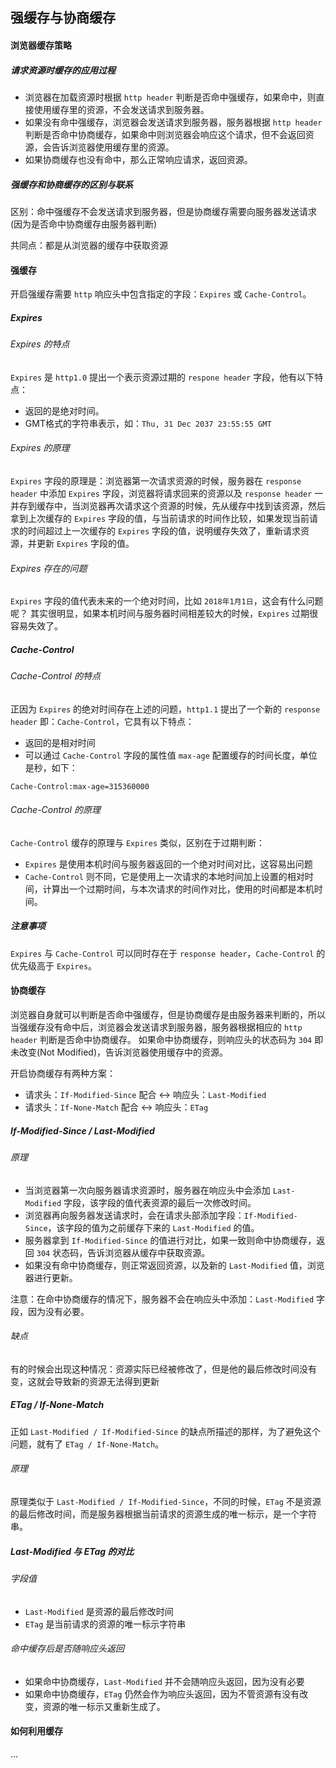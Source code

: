 ## 强缓存与协商缓存
#### 浏览器缓存策略
##### 请求资源时缓存的应用过程
* 浏览器在加载资源时根据 `http header` 判断是否命中强缓存，如果命中，则直接使用缓存里的资源，不会发送请求到服务器。
* 如果没有命中强缓存，浏览器会发送请求到服务器，服务器根据 `http header` 判断是否命中协商缓存，如果命中则浏览器会响应这个请求，但不会返回资源，会告诉浏览器使用缓存里的资源。
* 如果协商缓存也没有命中，那么正常响应请求，返回资源。

##### 强缓存和协商缓存的区别与联系
区别：命中强缓存不会发送请求到服务器，但是协商缓存需要向服务器发送请求(因为是否命中协商缓存由服务器判断)

共同点：都是从浏览器的缓存中获取资源

#### 强缓存
开启强缓存需要 `http` 响应头中包含指定的字段：`Expires` 或 `Cache-Control`。

##### Expires
###### Expires 的特点
`Expires` 是 `http1.0` 提出一个表示资源过期的 `respone header` 字段，他有以下特点：
* 返回的是绝对时间。
* GMT格式的字符串表示，如：`Thu, 31 Dec 2037 23:55:55 GMT`

###### Expires 的原理
`Expires` 字段的原理是：浏览器第一次请求资源的时候，服务器在 `response header` 中添加 `Expires` 字段，浏览器将请求回来的资源以及 `response header` 一并存到缓存中，当浏览器再次请求这个资源的时候，先从缓存中找到该资源，然后拿到上次缓存的 `Expires` 字段的值，与当前请求的时间作比较，如果发现当前请求的时间超过上一次缓存的 `Expires` 字段的值，说明缓存失效了，重新请求资源，并更新 `Expires` 字段的值。

###### Expires 存在的问题
`Expires` 字段的值代表未来的一个绝对时间，比如 `2018年1月1日`，这会有什么问题呢？
其实很明显，如果本机时间与服务器时间相差较大的时候，`Expires` 过期很容易失效了。

##### Cache-Control
###### Cache-Control 的特点
正因为 `Expires` 的绝对时间存在上述的问题，`http1.1` 提出了一个新的 `response header` 即：`Cache-Control`，它具有以下特点：
* 返回的是相对时间
* 可以通过 `Cache-Control` 字段的属性值 `max-age` 配置缓存的时间长度，单位是秒，如下：

```
Cache-Control:max-age=315360000
```

###### Cache-Control 的原理
`Cache-Control` 缓存的原理与 `Expires` 类似，区别在于过期判断：
* `Expires` 是使用本机时间与服务器返回的一个绝对时间对比，这容易出问题
* `Cache-Control` 则不同，它是使用上一次请求的本地时间加上设置的相对时间，计算出一个过期时间，与本次请求的时间作对比，使用的时间都是本机时间。

##### 注意事项
`Expires` 与 `Cache-Control` 可以同时存在于 `response header`，`Cache-Control` 的优先级高于 `Expires`。

#### 协商缓存
浏览器自身就可以判断是否命中强缓存，但是协商缓存是由服务器来判断的，所以当强缓存没有命中后，浏览器会发送请求到服务器，服务器根据相应的 `http header` 判断是否命中协商缓存。
如果命中协商缓存，则响应头的状态码为 `304` 即未改变(Not Modified)，告诉浏览器使用缓存中的资源。

开启协商缓存有两种方案：
* 请求头：`If-Modified-Since` 配合 <-> 响应头：`Last-Modified`
* 请求头：`If-None-Match` 配合 <->  响应头：`ETag`

##### If-Modified-Since / Last-Modified
###### 原理
* 当浏览器第一次向服务器请求资源时，服务器在响应头中会添加 `Last-Modified` 字段，该字段的值代表资源的最后一次修改时间。
* 浏览器再向服务器发送请求时，会在请求头部添加字段：`If-Modified-Since`，该字段的值为之前缓存下来的 `Last-Modified` 的值。
* 服务器拿到 `If-Modified-Since` 的值进行对比，如果一致则命中协商缓存，返回 `304` 状态码，告诉浏览器从缓存中获取资源。
* 如果没有命中协商缓存，则正常返回资源，以及新的 `Last-Modified` 值，浏览器进行更新。

注意：在命中协商缓存的情况下，服务器不会在响应头中添加：`Last-Modified` 字段，因为没有必要。

###### 缺点
有的时候会出现这种情况：资源实际已经被修改了，但是他的最后修改时间没有变，这就会导致新的资源无法得到更新

##### ETag / If-None-Match
正如 `Last-Modified / If-Modified-Since` 的缺点所描述的那样，为了避免这个问题，就有了 `ETag / If-None-Match`。

###### 原理
原理类似于 `Last-Modified / If-Modified-Since`，不同的时候，`ETag` 不是资源的最后修改时间，而是服务器根据当前请求的资源生成的唯一标示，是一个字符串。

##### Last-Modified 与 ETag 的对比
###### 字段值
* `Last-Modified` 是资源的最后修改时间
* `ETag` 是当前请求的资源的唯一标示字符串

###### 命中缓存后是否随响应头返回
* 如果命中协商缓存，`Last-Modified` 并不会随响应头返回，因为没有必要
* 如果命中协商缓存，`ETag` 仍然会作为响应头返回，因为不管资源有没有改变，资源的唯一标示又重新生成了。

#### 如何利用缓存
...


